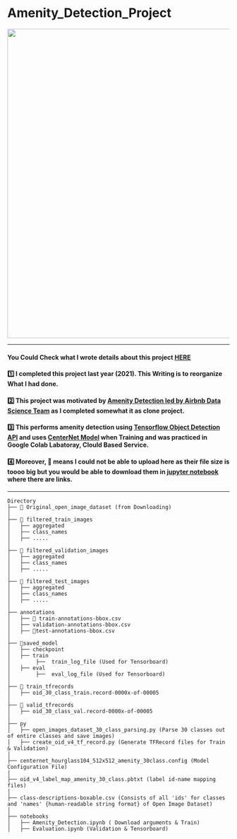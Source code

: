 # Amenity_Detection_Project


<p align="center">
  <img width="700" src="https://miro.medium.com/max/828/1*jhMFMvsBH94z0PCGWv8J6g.png" "Amenity Detection">
</p>

-----

#### You Could Check what I wrote details about this project [HERE](https://velog.io/@dahara3/Airbnb-Amenity-Detection-Clone-Project)

#### 1️⃣ I completed this project last year (2021). This Writing is to reorganize What I had done.

#### 2️⃣ This project was motivated by [Amenity Detection led by Airbnb Data Science Team](https://medium.com/airbnb-engineering/amenity-detection-and-beyond-new-frontiers-of-computer-vision-at-airbnb-144a4441b72e) as I completed somewhat it as clone project.

#### 3️⃣ This performs amenity detection using [Tensorflow Object Detection API](https://github.com/tensorflow/models/tree/master/research/object_detection) and uses [CenterNet Model](https://arxiv.org/pdf/1904.07850.pdf) when Training and was practiced in Google Colab Labatoray, Clould Based Service.

#### 4️⃣ Moreover, 🎇 means I could not be able to upload here as their file size is toooo big but you would be able to download them in [jupyter notebook](https://github.com/Seongwoong-sk/Amenity_Detection_Project/blob/main/notebooks/Amenity_Detection.ipynb) where there are links. 

-----
```
Directory
├── 🎇 Original_open_image_dataset (from Downloading)
│
├── 🎇 filtered_train_images
│   ├── aggregated
│   ├── class_names
│   ├── .....
│
├── 🎇 filtered_validation_images
│   ├── aggregated
│   ├── class_names
│   ├── .....
│
├── 🎇 filtered_test_images
│   ├── aggregated
│   ├── class_names
│   ├── .....
│
├── annotations
│   ├── 🎇 train-annotations-bbox.csv
│   ├── validation-annotations-bbox.csv
│   ├── 🎇test-annotations-bbox.csv
│
├── 🎇saved_model
│   ├── checkpoint
│   ├── train
│        ├──  train_log_file (Used for Tensorboard)
│   ├── eval
│        ├──  eval_log_file (Used for Tensorboard)
│
├── 🎇 train_tfrecords
│   ├── oid_30_class_train.record-0000x-of-00005
│
├── 🎇 valid_tfrecords
│   ├── oid_30_class_val.record-0000x-of-00005
│
├── py
│   ├── open_images_dataset_30_class_parsing.py (Parse 30 classes out of entire classes and save images)
│   ├── create_oid_v4_tf_record.py (Generate TFRecord files for Train & Validation) 
│
├── centernet_hourglass104_512x512_amenity_30class.config (Model Configuration File)
│
├── oid_v4_label_map_amenity_30_class.pbtxt (label id-name mapping files)
│
├── class-descriptions-boxable.csv (Consists of all 'ids' for classes and 'names' {human-readable string format} of Open Image Dataset)
│
├── notebooks
│   ├── Amenity_Detection.ipynb ( Download arguments & Train)
│   ├── Evaluation.ipynb (Validation & Tensorboard)
```
